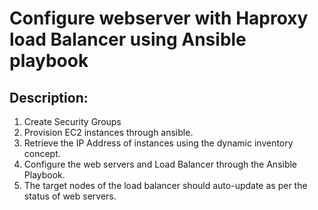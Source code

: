 #  Configure webserver with Haproxy load Balancer using Ansible playbook
## **Description:**
1. Create Security Groups
2. Provision EC2 instances through ansible.
3. Retrieve the IP Address of instances using the dynamic inventory concept.
4. Configure the web servers and Load Balancer through the Ansible Playbook.
5. The target nodes of the load balancer should auto-update as per the status of web servers.
